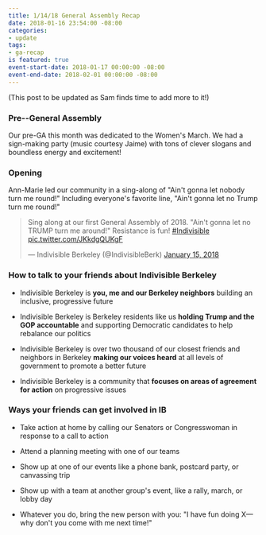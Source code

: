 ```yaml
---
title: 1/14/18 General Assembly Recap
date: 2018-01-16 23:54:00 -08:00
categories:
- update
tags:
- ga-recap
is featured: true
event-start-date: 2018-01-17 00:00:00 -08:00
event-end-date: 2018-02-01 00:00:00 -08:00
---
```


(This post to be updated as Sam finds time to add more to it!)

### Pre--General Assembly

Our pre-GA this month was dedicated to the Women's March. We had a sign-making party (music courtesy Jaime) with tons of clever slogans and boundless energy and excitement!

### Opening

Ann-Marie led our community in a sing-along of "Ain't gonna let nobody turn me round!" Including everyone's favorite line, "Ain't gonna let no Trump turn me round!"

<blockquote class="twitter-video" data-lang="en"><p lang="en" dir="ltr">Sing along at our first General Assembly of 2018. &quot;Ain&#39;t gonna let no TRUMP turn me around!&quot; Resistance is fun! <a href="https://twitter.com/hashtag/Indivisible?src=hash&amp;ref_src=twsrc%5Etfw">#Indivisible</a> <a href="https://t.co/JKkdgQUKgF">pic.twitter.com/JKkdgQUKgF</a></p>&mdash; Indivisible Berkeley (@IndivisibleBerk) <a href="https://twitter.com/IndivisibleBerk/status/952749096728592384?ref_src=twsrc%5Etfw">January 15, 2018</a></blockquote>
<script async src="https://platform.twitter.com/widgets.js" charset="utf-8"></script>


### How to talk to your friends about Indivisible Berkeley

- Indivisible Berkeley is **you, me and our Berkeley
neighbors** building an inclusive, progressive future

- Indivisible Berkeley is Berkeley residents like us
**holding Trump and the GOP accountable** and
supporting Democratic candidates to help rebalance
our politics

- Indivisible Berkeley is over two thousand of our closest
friends and neighbors in Berkeley **making our voices
heard** at all levels of government to promote a better
future

- Indivisible Berkeley is a community that **focuses on
areas of agreement for action** on progressive issues

### Ways your friends can get involved in IB

- Take action at home by calling our Senators or
Congresswoman in response to a call to action

- Attend a planning meeting with one of our teams

- Show up at one of our events like a phone bank,
postcard party, or canvassing trip

- Show up with a team at another group's event, like a
rally, march, or lobby day

- Whatever you do, bring the new person with you: "I
have fun doing X—why don't you come with me next
time!"